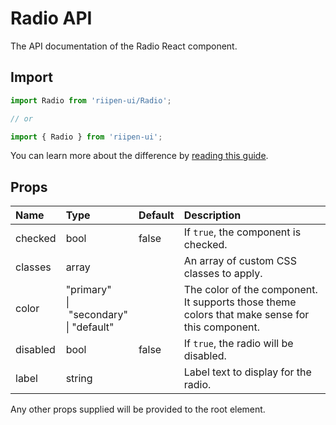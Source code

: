 <!--- This documentation is automatically generated, do not try to edit it. -->

# Radio API

<p class="description">The API documentation of the Radio React component.</p>

## Import

```js
import Radio from 'riipen-ui/Radio';

// or

import { Radio } from 'riipen-ui';
```

You can learn more about the difference by [reading this guide](/guides/bundle-size).

## Props

| Name | Type | Default | Description |
|:-----|:-----|:--------|:------------|
| <span class="prop-name">checked</span> | <span class="prop-type">bool</span> | <span class="prop-default">false</span> | If `true`, the component is checked. |
| <span class="prop-name">classes</span> | <span class="prop-type">array</span> |  | An array of custom CSS classes to apply. |
| <span class="prop-name">color</span> | <span class="prop-type">"primary"<br>&#124;&nbsp;"secondary"<br>&#124;&nbsp;"default"</span> |  | The color of the component. It supports those theme colors that make sense for this component. |
| <span class="prop-name">disabled</span> | <span class="prop-type">bool</span> | <span class="prop-default">false</span> | If `true`, the radio will be disabled. |
| <span class="prop-name">label</span> | <span class="prop-type">string</span> |  | Label text to display for the radio. |


Any other props supplied will be provided to the root element.